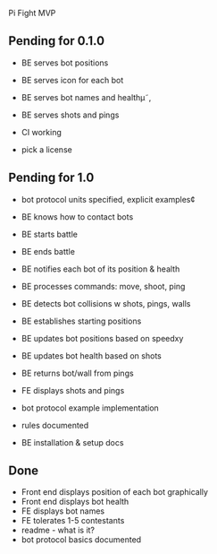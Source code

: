 Pi Fight MVP

## Pending for 0.1.0

- BE serves bot positions
- BE serves icon for each bot
- BE serves bot names and healthµ˜,
- BE serves shots and pings
- CI working

- pick a license

## Pending for 1.0

- bot protocol units specified, explicit examples¢
- BE knows how to contact bots
- BE starts battle
- BE ends battle
- BE notifies each bot of its position & health
- BE processes commands: move, shoot, ping
- BE detects bot collisions w shots, pings, walls
- BE establishes starting positions

- BE updates bot positions based on speedxy
- BE updates bot health based on shots
- BE returns bot/wall from pings

- FE displays shots and pings

- bot protocol example implementation
- rules documented
- BE installation & setup docs

## Done
- Front end displays position of each bot graphically
- Front end displays bot health
- FE displays bot names
- FE tolerates 1-5 contestants
- readme - what is it?
- bot protocol basics documented
